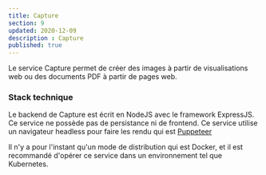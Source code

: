 ```yaml
---
title: Capture
section: 9
updated: 2020-12-09
description : Capture
published: true
---
```


Le service Capture permet de créer des images à partir de visualisations web ou des documents PDF à partir de pages web.

### Stack technique

Le backend de Capture est écrit en NodeJS avec le framework ExpressJS. Ce service ne possède pas de persistance ni de frontend. Ce service utilise un navigateur headless pour faire les rendu qui est [Puppeteer](https://github.com/puppeteer/puppeteer)

Il n'y a pour l'instant qu'un mode de distribution qui est Docker, et il est recommandé d'opérer ce service dans un environnement tel que Kubernetes.
